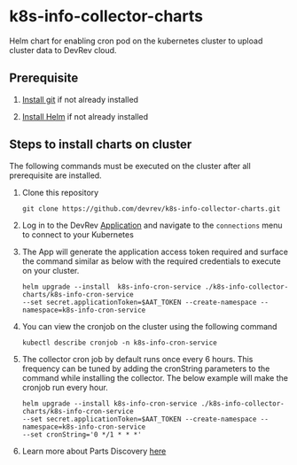 # k8s-info-collector-charts
Helm chart for enabling cron pod on the kubernetes cluster to upload cluster data to DevRev cloud.

## Prerequisite

1. [Install git](https://git-scm.com/downloads) if not already installed

2. [Install Helm](https://helm.sh/docs/intro/install) if not already installed

## Steps to install charts on cluster

The following commands must be executed on the cluster after all prerequisite are installed.

1. Clone this repository
   ``` 
   git clone https://github.com/devrev/k8s-info-collector-charts.git 
   ```

2. Log in to the DevRev [Application](app.devrev.ai) and navigate to the `connections` menu to connect to your Kubernetes

3. The App will generate the application access token required and surface the command similar as below with the required credentials to execute on your cluster.
   ```  
   helm upgrade --install  k8s-info-cron-service ./k8s-info-collector-charts/k8s-info-cron-service  
   --set secret.applicationToken=$AAT_TOKEN --create-namespace --namespace=k8s-info-cron-service
   ```

4. You can view the cronjob on the cluster using the following command
   ``` 
   kubectl describe cronjob -n k8s-info-cron-service 
   ```

5. The collector cron job by default runs once every 6 hours. This frequency can be tuned by adding the cronString parameters to the command while
   installing the collector. The below example will make the cronjob run every hour.
   ``` 
   helm upgrade --install k8s-info-cron-service ./k8s-info-collector-charts/k8s-info-cron-service  
   --set secret.applicationToken=$AAT_TOKEN --create-namespace --namespace=k8s-info-cron-service 
   --set cronString='0 */1 * * *' 
   ```
6. Learn more about Parts Discovery [here](https://devrev.ai/docs/product/parts)

